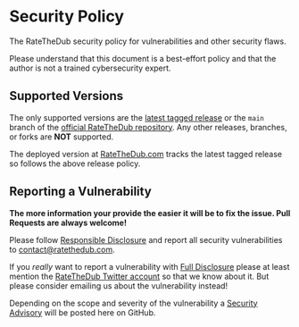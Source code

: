 # Security Policy

The RateTheDub security policy for vulnerabilities and other security flaws.

Please understand that this document is a best-effort policy and that the
author is not a trained cybersecurity expert.

## Supported Versions

The only supported versions are the
[latest tagged release](https://github.com/rushsteve1/RateTheDub/releases)
or the `main` branch of the
[official RateTheDub repository](https://github.com/rushsteve1/RateTheDub).
Any other releases, branches, or forks are **NOT** supported.

The deployed version at [RateTheDub.com](https://ratethedub.com) tracks the
latest tagged release so follows the above release policy.

## Reporting a Vulnerability

**The more information your provide the easier it will be to fix the issue. Pull
  Requests are always welcome!**

Please follow
[Responsible Disclosure](https://en.wikipedia.org/wiki/Responsible_disclosure)
and report all security vulnerabilities to
[contact@ratethedub.com](mailto:contact@ratethedub.com).

If you *really* want to report a vulnerability with
[Full Disclosure](https://en.wikipedia.org/wiki/Full_disclosure_(computer_security))
please at least mention the
[RateTheDub Twitter account](https://twitter.com/RateTheDub)
so that we know about it. But please consider emailing us about the vulnerability
instead!

Depending on the scope and severity of the vulnerability a
[Security Advisory](https://github.com/rushsteve1/RateTheDub/security/advisories)
will be posted here on GitHub.
